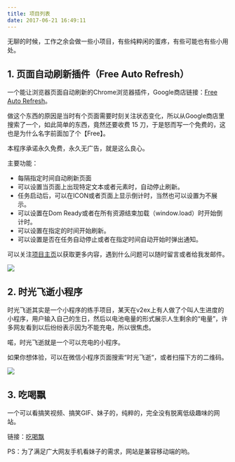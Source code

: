 ```yaml
---
title: 项目列表
date: 2017-06-21 16:49:11
---
```


无聊的时候，工作之余会做一些小项目，有些纯粹闲的蛋疼，有些可能也有些小用处。

## 1. 页面自动刷新插件（Free Auto Refresh）

一个能让浏览器页面自动刷新的Chrome浏览器插件，Google商店链接：[Free Auto Refresh](https://chrome.google.com/webstore/detail/free-auto-refresh/lfkfikiejjfhpfbpgfolfkkdjpepmkal)。

做这个东西的原因是当时有个页面需要时刻关注状态变化，所以从Google商店里搜索了一个，如此简单的东西，竟然还要收费 15 刀，于是怒而写一个免费的，这也是为什么名字前面加了个【Free】。

本程序承诺永久免费，永久无广告，就是这么良心。

主要功能：

- 每隔指定时间自动刷新页面
- 可以设置当页面上出现特定文本或者元素时，自动停止刷新。
- 任务启动后，可以在ICON或者页面上显示倒计时，当然也可以设置为不展示。
- 可以设置在Dom Ready或者在所有资源结束加载（window.load）时开始倒计时。
- 可以设置在指定的时间开始刷新。
- 可以设置是否在任务自动停止或者在指定时间自动开始时弹出通知。

可以关注[项目主页](free-auto-refresh)以获取更多内容，遇到什么问题可以随时留言或者给我发邮件。

![](/images/far.png)

## 2. 时光飞逝小程序

时光飞逝其实是一个小程序的练手项目，某天在v2ex上有人做了个叫人生进度的小程序，用户输入自己的生日，然后以电池电量的形式展示人生剩余的“电量”，许多网友看到以后纷纷表示因为不能充电，所以很焦虑。

喏，时光飞逝就是一个可以充电的小程序。

如果你想体验，可以在微信小程序页面搜索“时光飞逝“，或者扫描下方的二维码。

![](/images/wxqrcode.jpg)

## 3. 吃喝飘

一个可以看搞笑视频、搞笑GIF、妹子的，纯粹的，完全没有脱离低级趣味的网站。

链接：[吃喝飘](http://chihepiao.com)

PS：为了满足广大网友手机看妹子的需求，网站是兼容移动端的哟。


